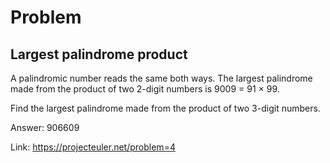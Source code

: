 Problem
===

Largest palindrome product
---

A palindromic number reads the same both ways. The largest palindrome made from the product of two 2-digit numbers is 9009 = 91 × 99.

Find the largest palindrome made from the product of two 3-digit numbers.


Answer: 906609

Link: https://projecteuler.net/problem=4